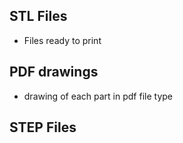 ## STL Files
 - Files ready to print 

## PDF drawings
 - drawing of each part in pdf file type


## STEP Files
